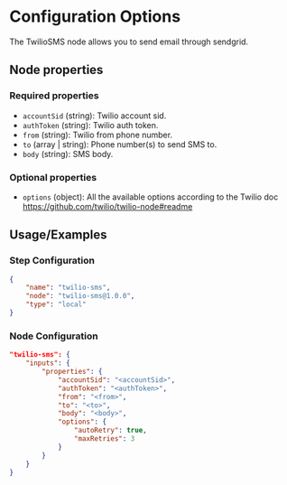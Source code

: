 # Configuration Options
The TwilioSMS node allows you to send email through sendgrid.

## Node properties

### Required properties
- `accountSid` (string): Twilio account sid.
- `authToken` (string): Twilio auth token.
- `from` (string): Twilio from phone number.
- `to` (array | string): Phone number(s) to send SMS to.
- `body` (string): SMS body.


### Optional properties
- `options` (object): All the available options according to the Twilio doc https://github.com/twilio/twilio-node#readme

## Usage/Examples
### Step Configuration

```json
{
    "name": "twilio-sms",
    "node": "twilio-sms@1.0.0",
    "type": "local"
}
```

### Node Configuration

```json
"twilio-sms": {
    "inputs": {
        "properties": {
            "accountSid": "<accountSid>",
            "authToken": "<authToken>",
            "from": "<from>",
            "to": "<to>",
            "body": "<body>",
            "options": {
                "autoRetry": true,
                "maxRetries": 3
            }
        }
    }
}
```

